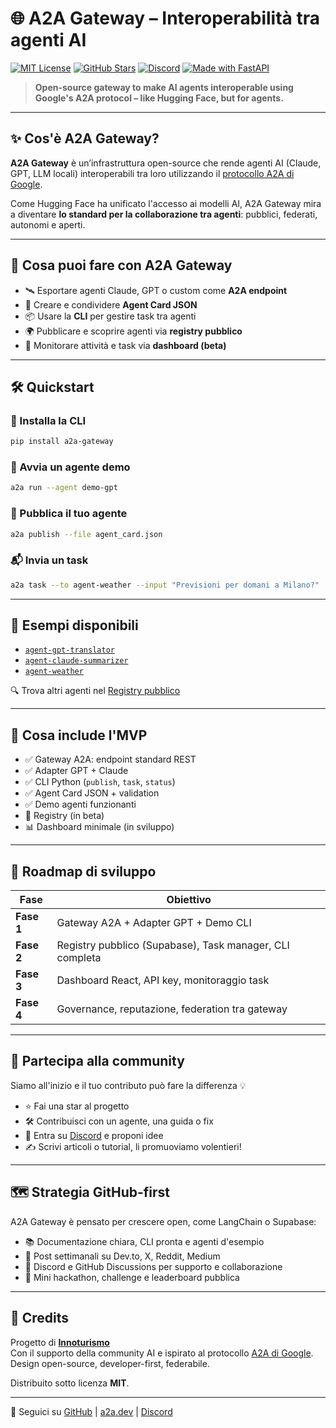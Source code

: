 # 🌐 A2A Gateway – Interoperabilità tra agenti AI

[![MIT License](https://img.shields.io/badge/license-MIT-blue.svg)](LICENSE)
[![GitHub Stars](https://img.shields.io/github/stars/a2a-gateway/a2a-gateway?style=social)](https://github.com/a2a-gateway/a2a-gateway)
[![Discord](https://img.shields.io/discord/123456789012345678?label=Discord&logo=discord&color=5865F2)]([https://discord.gg/a2a](https://discord.gg/3wVy3qs2Zp))
[![Made with FastAPI](https://img.shields.io/badge/Built%20with-FastAPI-0f4c81?logo=fastapi)](https://fastapi.tiangolo.com/)

> **Open-source gateway to make AI agents interoperable using Google's A2A protocol – like Hugging Face, but for agents.**

---

## ✨ Cos'è A2A Gateway?

**A2A Gateway** è un’infrastruttura open-source che rende agenti AI (Claude, GPT, LLM locali) interoperabili tra loro utilizzando il [protocollo A2A di Google](https://google.github.io/A2A).

Come Hugging Face ha unificato l'accesso ai modelli AI, A2A Gateway mira a diventare **lo standard per la collaborazione tra agenti**: pubblici, federati, autonomi e aperti.

---

## 🚀 Cosa puoi fare con A2A Gateway

- 🛰️ Esportare agenti Claude, GPT o custom come **A2A endpoint**
- 📄 Creare e condividere **Agent Card JSON**
- 📦 Usare la **CLI** per gestire task tra agenti
- 🌍 Pubblicare e scoprire agenti via **registry pubblico**
- 🧪 Monitorare attività e task via **dashboard (beta)**

---

## 🛠️ Quickstart

### 🔧 Installa la CLI

```bash
pip install a2a-gateway
```

### 🧪 Avvia un agente demo

```bash
a2a run --agent demo-gpt
```

### 🚀 Pubblica il tuo agente

```bash
a2a publish --file agent_card.json
```

### 📬 Invia un task

```bash
a2a task --to agent-weather --input "Previsioni per domani a Milano?"
```

---

## 📁 Esempi disponibili

- [`agent-gpt-translator`](https://github.com/a2a-gateway/agent-gpt-translator)
- [`agent-claude-summarizer`](https://github.com/a2a-gateway/agent-claude-summarizer)
- [`agent-weather`](https://github.com/a2a-gateway/agent-weather)

🔍 Trova altri agenti nel [Registry pubblico](https://a2a.dev/registry)

---

## 🔧 Cosa include l'MVP

- ✅ Gateway A2A: endpoint standard REST
- ✅ Adapter GPT + Claude
- ✅ CLI Python (`publish`, `task`, `status`)
- ✅ Agent Card JSON + validation
- ✅ Demo agenti funzionanti
- 🔄 Registry (in beta)
- 📊 Dashboard minimale (in sviluppo)

---

## 🧭 Roadmap di sviluppo

| Fase     | Obiettivo                                                             |
|----------|-----------------------------------------------------------------------|
| **Fase 1** | Gateway A2A + Adapter GPT + Demo CLI                                |
| **Fase 2** | Registry pubblico (Supabase), Task manager, CLI completa            |
| **Fase 3** | Dashboard React, API key, monitoraggio task                         |
| **Fase 4** | Governance, reputazione, federation tra gateway                     |

---

## 📣 Partecipa alla community

Siamo all'inizio e il tuo contributo può fare la differenza 💡

- ⭐ Fai una star al progetto
- 🛠️ Contribuisci con un agente, una guida o fix
- 🧠 Entra su [Discord](https://discord.gg/a2a) e proponi idee
- ✍️ Scrivi articoli o tutorial, li promuoviamo volentieri!

---

## 🗺️ Strategia GitHub-first

A2A Gateway è pensato per crescere open, come LangChain o Supabase:

- 📚 Documentazione chiara, CLI pronta e agenti d'esempio
- 📢 Post settimanali su Dev.to, X, Reddit, Medium
- 💬 Discord e GitHub Discussions per supporto e collaborazione
- 🏁 Mini hackathon, challenge e leaderboard pubblica

---

## 🧠 Credits

Progetto di **[Innoturismo](https://innoturismo.com)**  
Con il supporto della community AI e ispirato al protocollo [A2A di Google](https://google.github.io/A2A).  
Design open-source, developer-first, federabile.

Distribuito sotto licenza **MIT**.

---

📍 Seguici su [GitHub](https://github.com/a2a-gateway) | [a2a.dev](https://a2a.dev) | [Discord](https://discord.gg/a2a)
